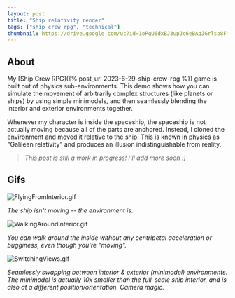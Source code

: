 ```yaml
---
layout: post
title: "Ship relativity render"
tags: ["ship crew rpg", "technical"]
thumbnail: https://drive.google.com/uc?id=1oPqU6dxBJ3upJc6eBAqJGrlsp8FfnVTt&export=download
---
```


## About

My [Ship Crew RPG]({% post_url 2023-6-29-ship-crew-rpg %}) game is built out of physics sub-environments. This demo shows how you can simulate the movement of arbitrarily complex structures (like planets or ships) by using simple minimodels, and then seamlessly blending the interior and exterior environments together.

Whenever my character is inside the spaceship, the spaceship is not actually moving because all of the parts are anchored. Instead, I cloned the environment and moved it relative to the ship. This is known in physics as "Galilean relativity" and produces an illusion indistinguishable from reality.

> _This post is still a work in progress! I'll add more soon :)_

## Gifs

![FlyingFromInterior.gif](https://drive.google.com/uc?id=1RZu0PiC0SnjK_vAz_4cmvJ9_xDQ88SGA&export=download)

_The ship isn't moving -- the environment is._

![WalkingAroundInterior.gif](https://drive.google.com/uc?id=1oPqU6dxBJ3upJc6eBAqJGrlsp8FfnVTt&export=download)

_You can walk around the inside without any centripetal acceleration or bugginess, even though you're "moving"._

![SwitchingViews.gif](https://drive.google.com/uc?id=1cJCekYPYA00m_FMAAxHGp1zNJsWie10b&export=download)

_Seamlessly swapping between interior & exterior (minimodel) environments. The minimodel is actually 10x smaller than the full-scale ship interior, and is also at a different position/orientation. Camera magic._
